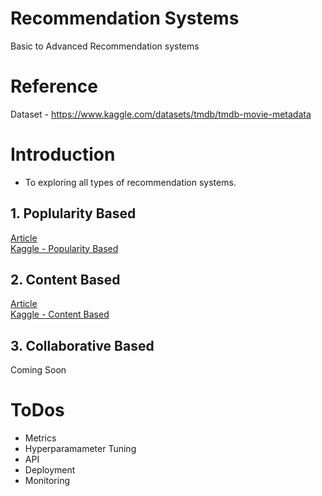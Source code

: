 # Recommendation Systems
Basic to Advanced Recommendation systems


# Reference

Dataset - https://www.kaggle.com/datasets/tmdb/tmdb-movie-metadata


# Introduction
- To exploring all types of recommendation systems.  



## 1. Poplularity Based
 
[Article](https://rvbug.hashnode.dev/recommendation-systems-part-i)    
[Kaggle - Popularity Based ](https://kaggle.com/rvbugged/popularity-based) 


## 2. Content Based

[Article](https://rvbug.hashnode.dev/recommendation-systems-part-i)      
[Kaggle - Content Based](https://kaggle.com/rvbugged/content-based)   

## 3. Collaborative Based

Coming Soon



# ToDos
 - Metrics
 - Hyperparamameter Tuning
 - API 
 - Deployment
 - Monitoring

 
 
